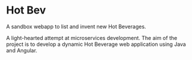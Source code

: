 # Hot Bev

A sandbox webapp to list and invent new Hot Beverages.

A light-hearted attempt at microservices development. The aim of the project is to develop a dynamic Hot Beverage web
application using Java and Angular.
